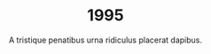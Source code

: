 ---
published: "false"
layout: "post"
title: "1995"
timeline: "false"
teaserText: "Penatibus nec lorem montes adipiscing porttitor augue quis pulvinar velit et? Penatibus nec lorem montes adipiscing porttitor augue quis pulvinar velit et?"
subtitle: "A tristique penatibus urna ridiculus placerat dapibus."
video: "http://player.vimeo.com/video/63683408"
teaserImg: "1995-teaser.jpg"
featureImg: "1995-feature.jpg"

statistics:
- stat: "24"
  desc: "One Proin phasellus nim placerat elit."
  link: "http://www.aidsvancouver.org"
  type: "webpage"

- stat: ""
  desc: ""
  link: ""
  type: ""

- stat: ""
  desc: ""
  link: ""
  type: ""

global:
- item: "Two Proin phasellus nim placerat elit."
  link: "http://www.aidsvancouver.org"
  type: "webpage"

- item: ""
  link: ""
  type: ""

- item: ""
  link: ""
  type: ""

national:
- item: ""
  link: ""
  type: ""

- item: ""
  link: ""
  type: ""

- item: ""
  link: ""
  type: ""

year:
- item: ""
  link: ""
  type: ""

- item: ""
  link: ""
  type: ""

- item: ""
  link: ""
  type: ""

local:
- item: ""
  link: ""
  type: ""

- item: ""
  link: ""
  type: ""

- item: ""
  link: ""
  type: ""
---